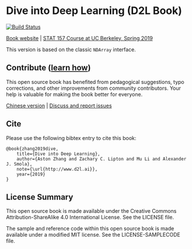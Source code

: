 # Dive into Deep Learning (D2L Book)

[![Build Status](http://ci.d2l.ai/job/d2l-en/job/classic/badge/icon)](http://ci.d2l.ai/job/d2l-en/job/classic/)

[Book website](https://classic.d2l.ai/) | [STAT 157 Course at UC Berkeley, Spring 2019](http://courses.d2l.ai/berkeley-stat-157/index.html)

This version is based on the classic `NDArray` interface.


## Contribute ([learn how](https://classic.d2l.ai/chapter_appendix/how-to-contribute.html))

This open source book has benefited from pedagogical suggestions, typo corrections, and other improvements from community contributors. Your help is valuable for making the book better for everyone.

[Chinese version](https://github.com/d2l-ai/d2l-zh) | [Discuss and report issues](https://discuss.mxnet.io/)


## Cite

Please use the following bibtex entry to cite this book:

```
@book{zhang2019dive,
    title={Dive into Deep Learning},
    author={Aston Zhang and Zachary C. Lipton and Mu Li and Alexander J. Smola},
    note={\url{http://www.d2l.ai}},
    year={2019}
}
```

## License Summary

This open source book is made available under the Creative Commons Attribution-ShareAlike 4.0 International License. See the LICENSE file.

The sample and reference code within this open source book is made available under a modified MIT license. See the LICENSE-SAMPLECODE file.
